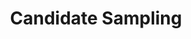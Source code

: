 ---
title: "Candidate Sampling"

categories: ['']

tags: ['Candidate', 'Sampling']

arabic: ['أخذ العينات المرشح']

publishers: ['معجم مصطلحات التعلم الآلي والتعلم العميق وعلم البيانات']

types: "word"

slug: ""
---